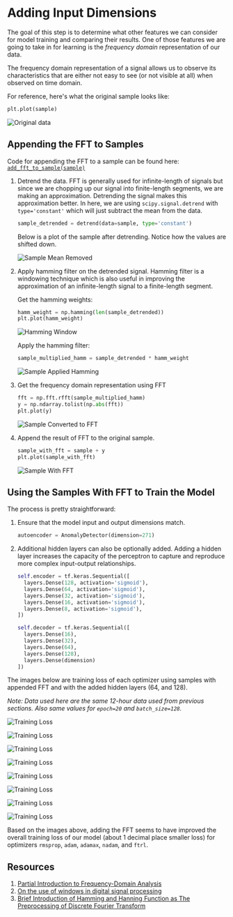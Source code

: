 # Adding Input Dimensions
The goal of this step is to determine what other features we can consider for model training and comparing their results. One of those features we are going to take in for learning is the *frequency domain* representation of our data.

The frequency domain representation of a signal allows us to observe its characteristics that are either not easy to see (or not visible at all) when observed on time domain.

For reference, here's what the original sample looks like:
```python
plt.plot(sample)
```
![Original data](./images/original-data.png "Original")

## Appending the FFT to Samples

Code for appending the FFT to a sample can be found here: [`add_fft_to_sample(sample)`](../add_fft_to_sample.py)

1. Detrend the data. FFT is generally used for infinite-length of signals but since we are chopping up our signal into finite-length segments, we are making an approximation. Detrending the signal makes this approximation better. In here, we are using `scipy.signal.detrend` with `type='constant'` which will just subtract the mean from the data.

    ```python
    sample_detrended = detrend(data=sample, type='constant')
    ```

    Below is a plot of the sample after detrending. Notice how the values are shifted down.

    ![Sample Mean Removed](./images/sample-mean-removed.png "Sample Mean Removed")

2. Apply hamming filter on the detrended signal. Hamming filter is a windowing technique which is also useful in improving the approximation of an infinite-length signal to a finite-length segment.

    Get the hamming weights:
    ```python
    hamm_weight = np.hamming(len(sample_detrended))
    plt.plot(hamm_weight)
    ```

    ![Hamming Window](./images/hamming-window.png "Hamming")

    Apply the hamming filter:
    ```python
    sample_multiplied_hamm = sample_detrended * hamm_weight
    ```

    ![Sample Applied Hamming](./images/sample-applied-hamming.png "Sample Applied Hamming")

3. Get the frequency domain representation using FFT
    ```python
    fft = np.fft.rfft(sample_multiplied_hamm)
    y = np.ndarray.tolist(np.abs(fft))
    plt.plot(y)
    ```

    ![Sample Converted to FFT](./images/sample-to-fft.png "Sample Converted to FFT")

4. Append the result of FFT to the original sample.
    ```python
    sample_with_fft = sample + y
    plt.plot(sample_with_fft)
    ```

    ![Sample With FFT](./images/sample-with-fft.png "Sample With FFT")

## Using the Samples With FFT to Train the Model
The process is pretty straightforward:
1. Ensure that the model input and output dimensions match.
    ```python
    autoencoder = AnomalyDetector(dimension=271)
    ```
2. Additional hidden layers can also be optionally added. Adding a hidden layer increases the capacity of the perceptron to capture and reproduce more complex input-output relationships.
    ```python
    self.encoder = tf.keras.Sequential([
      layers.Dense(128, activation='sigmoid'),
      layers.Dense(64, activation='sigmoid'),
      layers.Dense(32, activation='sigmoid'),
      layers.Dense(16, activation='sigmoid'),
      layers.Dense(8, activation='sigmoid'),
    ])

    self.decoder = tf.keras.Sequential([
      layers.Dense(16),
      layers.Dense(32),
      layers.Dense(64),
      layers.Dense(128),
      layers.Dense(dimension)
    ])
    ```
The images below are training loss of each optimizer using samples with appended FFT and with the added hidden layers (64, and 128).

*Note: Data used here are the same 12-hour data used from previous sections. Also same values for `epoch=20` and `batch_size=128`.*

![Training Loss](./images/adagrad-train-loss-with-fft.png "Training Loss")

![Training Loss](./images/rmsprop-train-loss-with-fft.png "Training Loss")

![Training Loss](./images/adadelta-train-loss-with-fft.png "Training Loss")

![Training Loss](./images/adam-train-loss-with-fft.png "Training Loss")

![Training Loss](./images/adamax-train-loss-with-fft.png "Training Loss")

![Training Loss](./images/nadam-train-loss-with-fft.png "Training Loss")

![Training Loss](./images/ftrl-train-loss-with-fft.png "Training Loss")

![Training Loss](./images/sgd-train-loss-with-fft.png "Training Loss")

Based on the images above, adding the FFT seems to have improved the overall training loss of our model (about 1 decimal place smaller loss) for optimizers `rmsprop`, `adam`, `adamax`, `nadam`, and `ftrl`.

## Resources
1. [Partial Introduction to Frequency-Domain Analysis](https://www.mathworks.com/help/signal/ug/practical-introduction-to-frequency-domain-analysis.html)
2. [On the use of windows in digital signal processing](https://flothesof.github.io/FFT-window-properties-frequency-analysis.html)
3. [Brief Introduction of Hamming and Hanning Function as The Preprocessing of Discrete Fourier Transform](https://towardsdatascience.com/brief-introduction-of-hamming-and-hanning-function-as-the-preprocessing-of-discrete-fourier-8b87fe538bb7)
